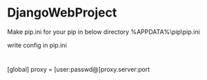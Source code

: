 # DjangoWebProject

Make pip.ini for your pip in below directory
%APPDATA%\pip\pip.ini

write config in pip.ini
#
[global]
proxy = [user:passwd@]proxy.server:port
#
